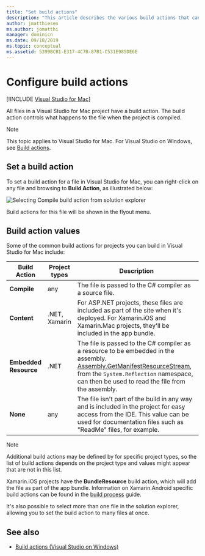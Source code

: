 ```yaml
---
title: "Set build actions"
description: "This article describes the various build actions that can be used for C# projects"
author: jmatthiesen
ms.author: jomatthi
manager: dominicn
ms.date: 09/18/2019
ms.topic: conceptual
ms.assetid: 5399BCB1-E317-4C7B-87B1-C531E985DE6E
---
```

# Configure build actions

 [!INCLUDE [Visual Studio for Mac](~/includes/applies-to-version/vs-mac-only.md)]

All files in a Visual Studio for Mac project have a build action. The build action controls what happens to the file when the project is compiled. 

>[!NOTE]
>This topic applies to Visual Studio for Mac. For Visual Studio on Windows, see [Build actions](/visualstudio/ide/build-actions).

## Set a build action

To set a build action for a file in Visual Studio for Mac, you can right-click on any file and browsing to **Build Action**, as illustrated below:

![Selecting Compile build action from solution explorer](media/projects-and-solutions-image1.png)

Build actions for this file will be shown in the flyout menu. 

## Build action values

Some of the common build actions for projects you can build in Visual Studio for Mac include:

|Build Action | Project types | Description |
|--|--|--|
| **Compile** | any | The file is passed to the C# compiler as a source file.|
| **Content** | .NET, Xamarin | For ASP.NET projects, these files are included as part of the site when it's deployed. For Xamarin.iOS and Xamarin.Mac projects, they'll be included in the app bundle.|
| **Embedded Resource** | .NET | The file is passed to the C# compiler as a resource to be embedded in the assembly. [Assembly.GetManifestResourceStream](/dotnet/api/system.reflection.assembly.getmanifestresourcestream), from the `System.Reflection` namespace, can then be used to read the file from the assembly.|
| **None** | any | The file isn't part of the build in any way and is included in the project for easy access from the IDE. This value can be used for documentation files such as "ReadMe" files, for example.|

> [!NOTE]
> Additional build actions may be defined by for specific project types, so the list of build actions depends on the project type and values might appear that are not in this list.  

Xamarin.iOS projects have the **BundleResource** build action, which will add the file as part of the app bundle. Information on Xamarin.Android specific build actions can be found in the [build process](/xamarin/android/deploy-test/building-apps/build-process#Build_Actions) guide.

It's also possible to select more than one file in the solution explorer, allowing you to set the build action to many files at once.

## See also

- [Build actions (Visual Studio on Windows)](/visualstudio/ide/build-actions)
